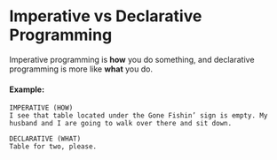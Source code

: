 # Imperative vs Declarative Programming

Imperative programming is **how** you do something, and declarative programming is more like **what** you do.

#### Example:

```
IMPERATIVE (HOW)
I see that table located under the Gone Fishin’ sign is empty. My husband and I are going to walk over there and sit down.

DECLARATIVE (WHAT)
Table for two, please.
```
